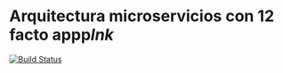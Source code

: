# Arquitectura microservicios con 12 facto appp*lnk*


[![Build Status](https://travis-ci.org/YudithYulida/ProjectP.svg?branch=master)](https://travis-ci.org/YudithYulida/ProjectP)
